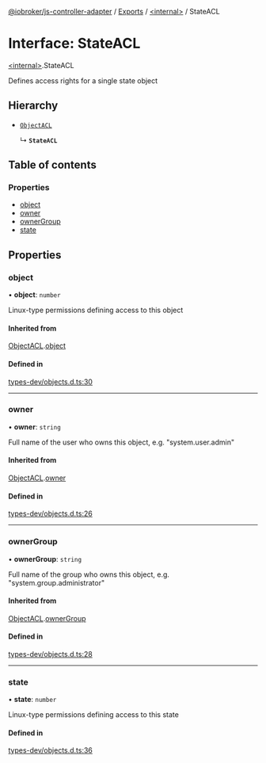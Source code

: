 [@iobroker/js-controller-adapter](../README.md) / [Exports](../modules.md) / [\<internal\>](../modules/internal_.md) / StateACL

# Interface: StateACL

[\<internal\>](../modules/internal_.md).StateACL

Defines access rights for a single state object

## Hierarchy

- [`ObjectACL`](internal_.ObjectACL.md)

  ↳ **`StateACL`**

## Table of contents

### Properties

- [object](internal_.StateACL.md#object)
- [owner](internal_.StateACL.md#owner)
- [ownerGroup](internal_.StateACL.md#ownergroup)
- [state](internal_.StateACL.md#state)

## Properties

### object

• **object**: `number`

Linux-type permissions defining access to this object

#### Inherited from

[ObjectACL](internal_.ObjectACL.md).[object](internal_.ObjectACL.md#object)

#### Defined in

[types-dev/objects.d.ts:30](https://github.com/ioBroker/ioBroker.js-controller/blob/b57a294042de33ec1626f5f0a84b06bb80ba1327/packages/types-dev/objects.d.ts#L30)

___

### owner

• **owner**: `string`

Full name of the user who owns this object, e.g. "system.user.admin"

#### Inherited from

[ObjectACL](internal_.ObjectACL.md).[owner](internal_.ObjectACL.md#owner)

#### Defined in

[types-dev/objects.d.ts:26](https://github.com/ioBroker/ioBroker.js-controller/blob/b57a294042de33ec1626f5f0a84b06bb80ba1327/packages/types-dev/objects.d.ts#L26)

___

### ownerGroup

• **ownerGroup**: `string`

Full name of the group who owns this object, e.g. "system.group.administrator"

#### Inherited from

[ObjectACL](internal_.ObjectACL.md).[ownerGroup](internal_.ObjectACL.md#ownergroup)

#### Defined in

[types-dev/objects.d.ts:28](https://github.com/ioBroker/ioBroker.js-controller/blob/b57a294042de33ec1626f5f0a84b06bb80ba1327/packages/types-dev/objects.d.ts#L28)

___

### state

• **state**: `number`

Linux-type permissions defining access to this state

#### Defined in

[types-dev/objects.d.ts:36](https://github.com/ioBroker/ioBroker.js-controller/blob/b57a294042de33ec1626f5f0a84b06bb80ba1327/packages/types-dev/objects.d.ts#L36)
